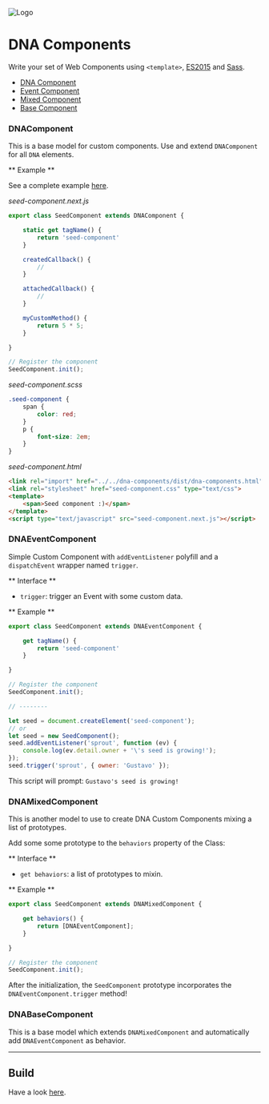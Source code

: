 ![Logo](https://gitlab.com/dna-components/dna-design/raw/master/logos/logo-raster-128.png)

# DNA Components

Write your set of Web Components using `<template>`, [ES2015](https://github.com/lukehoban/es6features) and [Sass](http://sass-lang.com/).

* [DNA Component](#DNAComponent)
* [Event Component](#DNAEventComponent)
* [Mixed Component](#DNAMixedComponent)
* [Base Component](#DNABaseComponent)

### DNAComponent

This is a base model for custom components. Use and extend `DNAComponent` for all `DNA` elements.

** Example **

See a complete example [here](https://gitlab.com/dna-components/dna-seed-component).

*seed-component.next.js*

```js
export class SeedComponent extends DNAComponent {

    static get tagName() {
        return 'seed-component'
    }

    createdCallback() {
        //
    }

    attachedCallback() {
        //
    }

    myCustomMethod() {
        return 5 * 5;
    }

}

// Register the component
SeedComponent.init();
```

*seed-component.scss*

```scss
.seed-component {
    span {
        color: red;
    }
    p {
        font-size: 2em;
    }
}

```

*seed-component.html*

```html
<link rel="import" href="../../dna-components/dist/dna-components.html">
<link rel="stylesheet" href="seed-component.css" type="text/css">
<template>
	<span>Seed component :)</span>
</template>
<script type="text/javascript" src="seed-component.next.js"></script>
```

### DNAEventComponent
Simple Custom Component with `addEventListener` polyfill and a `dispatchEvent` wrapper named `trigger`.

** Interface **
* `trigger`: trigger an Event with some custom data.

** Example **

```js
export class SeedComponent extends DNAEventComponent {

    get tagName() {
        return 'seed-component'
    }

}

// Register the component
SeedComponent.init();

// --------

let seed = document.createElement('seed-component');
// or
let seed = new SeedComponent();
seed.addEventListener('sprout', function (ev) {
    console.log(ev.detail.owner + '\'s seed is growing!');
});
seed.trigger('sprout', { owner: 'Gustavo' });
```

This script will prompt: `Gustavo's seed is growing!`

### DNAMixedComponent
This is another model to use to create DNA Custom Components mixing a list of prototypes.

Add some some prototype to the `behaviors` property of the Class:

** Interface **
* `get behaviors`: a list of prototypes to mixin.

** Example **

```js
export class SeedComponent extends DNAMixedComponent {

    get behaviors() {
        return [DNAEventComponent];
    }

}

// Register the component
SeedComponent.init();
```

After the initialization, the `SeedComponent` prototype incorporates the `DNAEventComponent.trigger` method!

### DNABaseComponent

This is a base model which extends `DNAMixedComponent` and automatically add `DNAEventComponent` as behavior.

---

## Build

Have a look [here](https://gitlab.com/dna-components/dna-docs/blob/master/tutorials/build.md).
